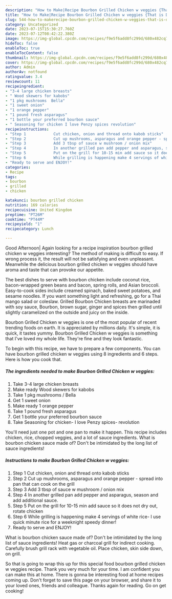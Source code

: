 ```yaml
---
description: "How to Make|Recipe Bourbon Grilled Chicken w veggies {That is Delicious"
title: "How to Make|Recipe Bourbon Grilled Chicken w veggies {That is Delicious"
slug: 544-how-to-makerecipe-bourbon-grilled-chicken-w-veggies-that-is-delicious
category: Uncategorized
date: 2023-07-15T15:30:27.760Z
date: 2023-07-12T08:42:22.380Z
image: https://img-global.cpcdn.com/recipes/f9e5f6add8fc299d/680x482cq70/bourbon-grilled-chicken-w-veggies-recipe-main-photo.jpg
hideToc: false
enableToc: true
enableTocContent: false
thumbnail: https://img-global.cpcdn.com/recipes/f9e5f6add8fc299d/680x482cq70/bourbon-grilled-chicken-w-veggies-recipe-main-photo.jpg
cover: https://img-global.cpcdn.com/recipes/f9e5f6add8fc299d/680x482cq70/bourbon-grilled-chicken-w-veggies-recipe-main-photo.jpg
author: Admin
authorAv: notfound
ratingvalue: 3.4
reviewcount: 11
recipeingredient:
- "3-4 large chicken breasts"
- " Wood skewers for kabobs"
- "1 pkg mushrooms  Bella"
- "1 sweet onion"
- "1 orange pepper"
- "1 pound fresh asparagus"
- "1 bottle your preferred bourbon sauce"
- " Seasoning for chicken I love Penzy spices revolution"
recipeinstructions:
- "Step 1            Cut chicken, onion and thread onto kabob sticks"
- "Step 2            Cut up mushrooms, asparagus and orange pepper - spread into pan that can cook on the grill"
- "Step 3            Add 3 tbsp of sauce w mushroom / onion mix"
- "Step 4            In another grilled pan add pepper and asparagus, season and add additional sauce."
- "Step 5            Put on the grill for 10-15 min add sauce so it does not dry out, rotate chicken"
- "Step 6            While grilling is happening make 4 servings of white rice- I use quick minute rice for a weeknight speedy dinner!"
- "Ready to serve and ENJOY!"
categories:
- Recipe
tags:
- bourbon
- grilled
- chicken

katakunci: bourbon grilled chicken 
nutrition: 169 calories
recipecuisine: United Kingdom
preptime: "PT26M"
cooktime: "PT44M"
recipeyield: "1"
recipecategory: Lunch

---
```



Good Afternoon| Again looking for a recipe inspiration bourbon grilled chicken w veggies interesting? The method of making is difficult to easy. If wrong process it, the result will not be satisfying and even unpleasant. Meanwhile the delicious bourbon grilled chicken w veggies should have aroma and taste that can provoke our appetite.





The best dishes to serve with bourbon chicken include coconut rice, bacon-wrapped green beans and bacon, spring rolls, and Asian broccoli. Easy-to-cook sides include creamed spinach, baked sweet potatoes, and sesame noodles. If you want something light and refreshing, go for a Thai mango salad or coleslaw. Grilled Bourbon Chicken breasts are marinaded with soy sauce, Bourbon, brown sugar, ginger and spices then grilled until slightly caramelized on the outside and juicy on the inside.

Bourbon Grilled Chicken w veggies is one of the most popular of recent trending foods on earth. It is appreciated by millions daily. It's simple, it is quick, it tastes yummy. Bourbon Grilled Chicken w veggies is something that I've loved my whole life. They're fine and they look fantastic.


To begin with this recipe, we have to prepare a few components. You can have bourbon grilled chicken w veggies using 8 ingredients and 6 steps. Here is how you cook that.

<!--inarticleads1-->

##### The ingredients needed to make Bourbon Grilled Chicken w veggies:

1. Take 3-4 large chicken breasts
1. Make ready  Wood skewers for kabobs
1. Take 1 pkg mushrooms / Bella
1. Get 1 sweet onion
1. Make ready 1 orange pepper
1. Take 1 pound fresh asparagus
1. Get 1 bottle your preferred bourbon sauce
1. Take  Seasoning for chicken- I love Penzy spices- revolution


You&#39;ll need just one pot and one pan to make it happen. This recipe includes chicken, rice, chopped veggies, and a lot of sauce ingredients. What is bourbon chicken sauce made of? Don&#39;t be intimidated by the long list of sauce ingredients! 

<!--inarticleads2-->

##### Instructions to make Bourbon Grilled Chicken w veggies:

1. Step 1            Cut chicken, onion and thread onto kabob sticks
1. Step 2            Cut up mushrooms, asparagus and orange pepper - spread into pan that can cook on the grill
1. Step 3            Add 3 tbsp of sauce w mushroom / onion mix
1. Step 4            In another grilled pan add pepper and asparagus, season and add additional sauce.
1. Step 5            Put on the grill for 10-15 min add sauce so it does not dry out, rotate chicken
1. Step 6            While grilling is happening make 4 servings of white rice- I use quick minute rice for a weeknight speedy dinner!
1. Ready to serve and ENJOY!

What is bourbon chicken sauce made of? Don&#39;t be intimidated by the long list of sauce ingredients! Heat gas or charcoal grill for indirect cooking. Carefully brush grill rack with vegetable oil. Place chicken, skin side down, on grill. 

So that is going to wrap this up for this special food bourbon grilled chicken w veggies recipe. Thank you very much for your time. I am confident you can make this at home. There is gonna be interesting food at home recipes coming up. Don't forget to save this page on your browser, and share it to your loved ones, friends and colleague. Thanks again for reading. Go on get cooking!
